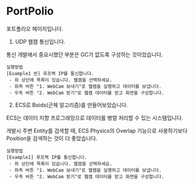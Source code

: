 # PortPolio

포트폴리오 페이지입니다.

1. UDP 웹캠 통신입니다.

통신 개발에서 중요시했던 부분은 GC가 없도록 구성하는 것이었습니다.
    
    실행방법
    [Example1 씬] 루프백 IP를 통신합니다.
     - 좌 상단에 목록이 있습니다. 웹캠을 선택하세요.
     - 좌측 버튼 "1. WebCam 보내기"로 웹캠을 실행하고 데이터를 보냅니다.
     - 우측 버튼 "2. WebCam 받기"로 웹캠 데이터를 받고 화면을 구성합니다.



2. ECS로 Boids(군체 알고리즘)를 만들어보았습니다.

ECS는 데이터 지향 프로그래밍으로 데이터를 병렬 처리할 수 있는 시스템입니다.

개발시 주변 Entity를 검색할 때, ECS Physics의 Overlap 기능으로 사용하기보다 Position을 검색하는 것이 더 좋았습니다.

    실행방법
    [Example1] 루프백 IP를 통신합니다.
     - 좌 상단에 목록이 있습니다. 웹캠을 선택하세요.
     - 좌측 버튼 "1. WebCam 보내기"로 웹캠을 실행하고 데이터를 보냅니다.
     - 우측 버튼 "2. WebCam 받기"로 웹캠 데이터를 받고 화면을 구성합니다.

